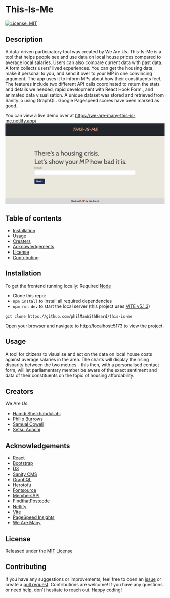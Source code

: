 # This-Is-Me
[![License: MIT](https://img.shields.io/badge/License-MIT-brightgreen.svg)](https://opensource.org/licenses/MIT)

## Description
A data-driven participatory tool was created by We Are Us.
This-Is-Me is a tool that helps people see and use data on local house prices compared to average local salaries. Users can also compare current data with past data. A form collects users' lived experiences. You can get the housing data, make it personal to you, and send it over to your MP in one convincing argument. The app uses it to inform MPs about how their constituents feel. The features include two different API calls coordinated to return the stats and details we needed,  rapid development with React Hook Form., and animated data visualisation. A unique dataset was stored and retrieved from Sanity.io using GraphQL. Google Pagespeed scores have been marked as good.


You can view a live demo over at https://we-are-many-this-is-me.netlify.app/
![this-is-me-screenshoot](./public/homepage.png)

## Table of contents
- [Installation](#installation)
- [Usage](#usage)
- [Creaters](#creators)
- [Acknowledgements](#acknowledgements)
- [License](#license)
- [Contributing](#contributing)

## Installation
To get the frontend running locally:
Required [Node](https://nodejs.org/en/download/)

- Clone this repo:
- `npm install` to install all required dependencies
- `npm run dev` to start the local server (this project uses [VITE v5.1.3](https://vitejs.dev/))

```console
git clone https://github.com/philManWithBeard/this-is-me
  ```
Open your browser and navigate to http://localhost:5173 to view the project.

## Usage
A tool for citizens to visualise and act on the data on local house costs against average salaries in the area. The charts will display the rising disparity between the two metrics - this then, with a personalised contact form, will let parliamentary member be aware of the exact sentiment and data of their constituents on the topic of housing affordability. 

## Creators
We Are Us:
- [Hamdi Sheikhabdullahi](https://github.com/hamdishh)
- [Philip Burrows](https://github.com/philManWithBeard)
- [Samual Cowell](https://github.com/CestSamual)
- [Setsu Adachi](https://github.com/Setsu-Adachi)

## Acknowledgements
- [React](https://react.dev/)
- [Bootstrap](https://getbootstrap.com/)
- [D3](https://d3js.org/)
- [Sanity CMS](https://www.sanity.io/developer-experience)
- [GraphQL](https://graphql.org/)
- [Herotofu](https://herotofu.com/)
- [Fontsource](https://fontsource.org/)
- [MembersAPI](https://members-api.parliament.uk/index.html)
- [FindthatPostcode](https://findthatpostcode.uk/)
- [Netlify](https://www.netlify.com/)
- [Vite](https://vitejs.dev/)
- [PageSpeed Insights](https://pagespeed.web.dev/)
- [We Are Many](https://github.com/CestSamual/We-Are-Many)

## License
Released under the [MIT License](https://github.com/jsxgraph/jsxgraph/blob/master/LICENSE.MIT)

## Contributing
If you have any suggestions or improvements, feel free to open an [issue](https://github.com/philManWithBeard/this-is-me/issues) or create a [pull request](https://github.com/philManWithBeard/this-is-me/pulls). Contributions are welcome!
If you have any questions or need help, don't hesitate to reach out. Happy coding!


